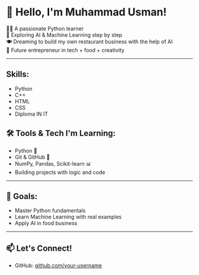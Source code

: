 # 👋 Hello, I'm Muhammad Usman!

👨‍💻 A passionate Python learner  
🧠 Exploring AI & Machine Learning step by step  
🍽 Dreaming to build my own restaurant business with the help of AI  
🚀 Future entrepreneur in tech + food + creativity

---

## Skills:
- Python
- C++
- HTML
- CSS
- Diploma IN IT

## 🛠 Tools & Tech I'm Learning:
- Python 🐍
- Git & GitHub 🔧
- NumPy, Pandas, Scikit-learn 📊
- Building projects with logic and code

---

## 🎯 Goals:
- Master Python fundamentals
- Learn Machine Learning with real examples
- Apply AI in food business

---

## 📫 Let's Connect!
- GitHub: [github.com/your-username](https://github.com/MuhammadUsman0005)
